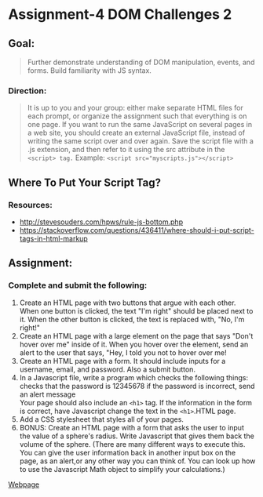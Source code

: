 # Assignment-4 DOM Challenges 2

## Goal:
>Further demonstrate understanding of DOM manipulation, events, and forms. Build familiarity with JS syntax. </br>
### Direction:
>It is up to you and your group: either make separate HTML files for each prompt, or organize the assignment such that everything is on one page. If you want to run the same JavaScript on several pages in a web site, you should create an external JavaScript file, instead of writing the same script over and over again. Save the script file with a .js extension, and then refer to it using the src attribute in the ` <script> tag.` Example: `<script src="myscripts.js"></script>`

## Where To Put Your Script Tag?
### Resources: 
- http://stevesouders.com/hpws/rule-js-bottom.php
- https://stackoverflow.com/questions/436411/where-should-i-put-script-tags-in-html-markup


## Assignment:
### Complete and submit the following:

1) Create an HTML page with two buttons that argue with each other. When one button is clicked, the text "I'm right" should be placed next to it. When the other button is clicked, the text is replaced with, "No, I'm right!" </br> 
2) Create an HTML page with a large element on the page that says "Don't hover over me" inside of it. When you hover over the element, send an alert to the user that says, "Hey, I told you not to hover over me! </br>
3) Create an HTML page with a form. It should include inputs for a username, email, and password. Also a submit button. </br>
4) In a Javascript file, write a program which checks the following things: </br>
 checks that the password is 12345678 if the password is incorrect, send an alert message </br>
 Your page should also include an `<h1>` tag. If the information in the form is correct, have Javascript change the text in the `<h1>`.HTML page. </br>
5) Add a CSS stylesheet that styles all of your pages. </br>
6) BONUS: Create an HTML page with a form that asks the user to input the value of a sphere's radius. Write Javascript that gives them back the volume of the sphere. (There are many different ways to execute this. You can give the user information back in another input box on the page, as an alert,or any other way you can think of. You can look up how to use the Javascript Math object to simplify your calculations.) </br>

[Webpage](https://github.com/CUNY-TTP-Residency/Assignment-4-TTP)

